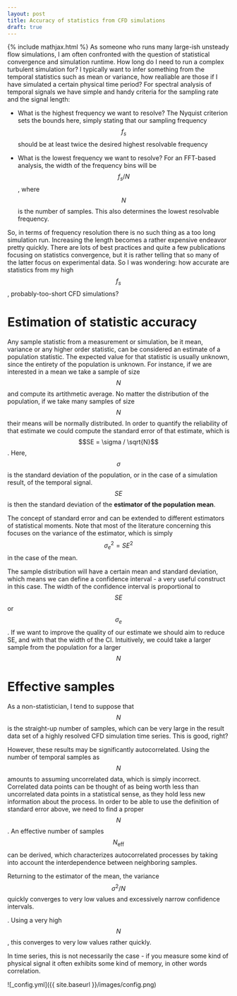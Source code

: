 ```yaml
---
layout: post
title: Accuracy of statistics from CFD simulations
draft: true
---
```

{% include mathjax.html %}
As someone who runs many large-ish unsteady flow simulations, I am often confronted with the question of statistical convergence and simulation runtime. How long do I need to run a complex turbulent simulation for? I typically want to infer something from the temporal statistics such as mean or variance, how realiable are those if I have simulated a certain physical time period? For spectral analysis of temporal signals we have simple and handy criteria for the sampling rate and the signal length:
* What is the highest frequency we want to resolve? The Nyquist criterion sets the bounds here, simply stating that our sampling frequency $$f_s$$ should be at least twice the desired highest resolvable frequency

* What is the lowest frequency we want to resolve? For an FFT-based analysis, the width of the frequency bins will be $$f_s/N$$, where $$N$$ is the number of samples. This also determines the lowest resolvable frequency.

So, in terms of frequency resolution there is no such thing as a too long simulation run. Increasing the length becomes a rather expensive endeavor pretty quickly. There are lots of best practices and quite a few publications focusing on statistics convergence, but it is rather telling that so many of the latter focus on experimental data. So I was wondering: how accurate are statistics from my high $$f_s$$, probably-too-short CFD simulations?


# Estimation of statistic accuracy
Any sample statistic from a measurement or simulation, be it mean, variance or any higher order statistic, can be considered an estimate of a population statistic. The expected value for that statistic is usually unknown, since the entirety of the population is unknown. For instance, if we are interested in a mean we take a sample of size $$N$$ and compute its artithmetic average. No matter the distribution of the population, if we take many samples of size $$N$$ their means will be normally distributed. In order to quantify the reliability of that estimate we could compute the standard error of that estimate, which is $$SE = \sigma / \sqrt{N}$$. Here, $$\sigma$$ is the standard deviation of the population, or in the case of a simulation result, of the temporal signal. $$SE$$ is then the standard deviation of the **estimator of the population mean**.

The concept of standard error and can be extended to different estimators of statistical moments. Note that most of the literature concerning this focuses on the variance of the estimator, which is simply $$\sigma_e^2 = SE^2$$ in the case of the mean.


The sample distribution will have a certain mean and standard deviation, which means we can define a confidence interval - a very useful construct in this case. 
The width of the confidence interval is proportional to $$SE$$ or $$\sigma_e$$. If we want to improve the quality of our estimate we should aim to reduce SE, and with that the width of the CI. Intuitively, we could take a larger sample from the population for a larger $$N$$

# Effective samples
As a non-statistician, I tend to suppose that $$N$$ is the straight-up number of samples, which can be very large in the result data set of a highly resolved CFD simulation time series. This is good, right?

However, these results may be significantly autocorrelated. Using the number of temporal samples as $$N$$ amounts to assuming uncorrelated data, which is simply incorrect. Correlated data points can be thought of as being worth less than uncorrelated data points in a statistical sense, as they hold less new information about the process. In order to be able to use the definition of standard error above, we need to find a proper $$N$$. An effective number of samples $$N_{\mathrm{eff}}$$ can be derived, which characterizes autocorrelated processes by taking into account the interdependence between neighboring samples.

Returning to the estimator of the mean, the variance $$\sigma^2 / N$$ quickly converges to very low values and excessively narrow confidence intervals.

. Using a very high $$N$$, this converges to very low values rather quickly.

In time series, this is not necessarily the case - if you measure some kind of physical signal it often exhibits some kind of memory, in other words correlation.

![_config.yml]({{ site.baseurl }}/images/config.png)


